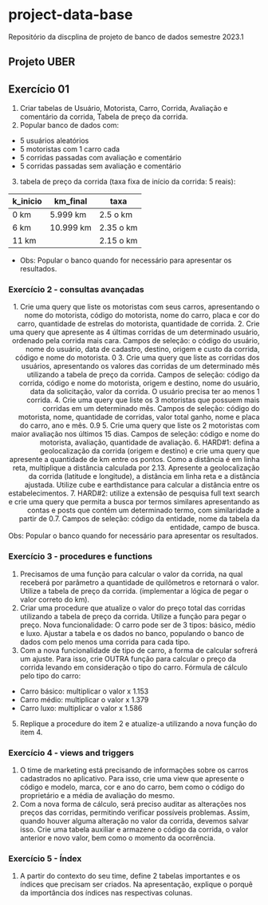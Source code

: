 # project-data-base
Repositório da discplina de projeto de banco de dados semestre 2023.1
## Projeto UBER

## Exercício 01

1. Criar tabelas de Usuário, Motorista, Carro, Corrida, Avaliação e comentário da corrida, Tabela de preço da corrida.
2. Popular banco de dados com:
  * 5 usuários aleatórios
  * 5 motoristas com 1 carro cada
  * 5 corridas passadas com avaliação e comentário
  * 5 corridas passadas sem avaliação e comentário
3. tabela de preço da corrida (taxa fixa de início da corrida: 5 reais):

k_inicio|km_final   |taxa
--------|-----------|------
0  km   |5.999 km   |2.5 o km
6  km   |10.999 km  |2.35 o km
11 km   |           | 2.15 o km

* Obs: Popular o banco quando for necessário para apresentar os resultados.

### Exercício 2 - consultas avançadas
<div style="text-align:right">
1. Crie uma query que liste os motoristas com seus carros, apresentando o nome do motorista, código do motorista, nome do carro, placa e cor do carro, quantidade de estrelas do motorista, quantidade de corrida. 
2. Crie uma query que apresente as 4 últimas corridas de um determinado usuário, ordenado pela corrida mais cara. Campos de seleção: o código do usuário, nome do usuário, data de cadastro, destino, origem e custo da corrida, código e nome do motorista. 0
3. Crie uma query que liste as corridas dos usuários, apresentando os valores das corridas de um determinado mês utilizando a tabela de preço da corrida. Campos de seleção: código da corrida, código e nome do motorista, origem e destino, nome do usuário, data da solicitação, valor da corrida. O usuário precisa ter ao menos 1 corrida.
4. Crie uma query que liste os 3 motoristas que possuem mais corridas em um determinado mês. Campos de seleção: código do motorista, nome, quantidade de corridas, valor total ganho, nome e placa do carro, ano e mês. 0.9
5. Crie uma query que liste os 2 motoristas com maior avaliação nos últimos 15 dias. Campos de seleção: código e nome do motorista, avaliação, quantidade de avaliação. 
6. HARD#1: defina a geolocalização da corrida (origem e destino) e crie uma query que apresente a quantidade de km entre os pontos. Como a distância é em linha reta, multiplique a distância calculada por 2.13. Apresente a geolocalização da corrida (latitude e longitude), a distância em linha reta e a distância ajustada. Utilize cube e earthdistance para calcular a distância entre os estabelecimentos.
7. HARD#2: utilize a extensão de pesquisa full text search e crie uma query que permita a busca por termos similares apresentando as contas e posts que contém um determinado termo, com similaridade a partir de 0.7. Campos de seleção: código da entidade, nome da tabela da entidade, campo de busca.
</div>
Obs: Popular o banco quando for necessário para apresentar os resultados.

### Exercício 3 - procedures e functions

1. Precisamos de uma função para calcular o valor da corrida, na qual receberá por parâmetro a quantidade de quilômetros e retornará o valor. Utilize a tabela de preço da corrida. (implementar a lógica de pegar o valor correto do km).
2. Criar uma procedure que atualize o valor do preço total das corridas utilizando a tabela de preço da corrida. Utilize a função para pegar o preço.
Nova funcionalidade: O carro pode ser de 3 tipos: básico, médio e luxo. Ajustar a tabela e os dados no banco, populando o banco de dados com pelo menos uma corrida para cada tipo.
4. Com a nova funcionalidade de tipo de carro, a forma de calcular sofrerá um ajuste. Para isso, crie OUTRA função para calcular o preço da corrida levando em consideração o tipo do carro.
Fórmula de cálculo pelo tipo do carro:
 * Carro básico: multiplicar o valor x 1.153
 * Carro médio: multiplicar o valor x 1.379
 * Carro luxo: multiplicar o valor x 1.586
5. Replique a procedure do item 2 e atualize-a utilizando a nova função do item 4.

### Exercício 4 - views and triggers

1. O time de marketing está precisando de informações sobre os carros cadastrados no aplicativo. Para isso, crie uma view que apresente o código e modelo, marca, cor e ano do carro, bem como o código do proprietário e a média de avaliação do mesmo.
2. Com a nova forma de cálculo, será preciso auditar as alterações nos preços das corridas, permitindo verificar possíveis problemas. Assim, quando houver alguma alteração no valor da corrida, devemos salvar isso. Crie uma tabela auxiliar e armazene o código da corrida, o valor anterior e novo valor, bem como o momento da ocorrência.

### Exercício 5 - Índex

1. A partir do contexto do seu time, define 2 tabelas importantes e os índices que precisam ser criados. Na apresentação, explique o porquê da importância dos índices nas respectivas colunas.

